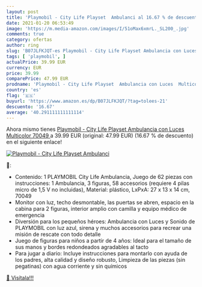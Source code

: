 ```yaml
---
layout: post
title: 'Playmobil - City Life Playset  Ambulanci al 16.67 % de descuento'
date: 2021-01-20 06:53:49
image: 'https://m.media-amazon.com/images/I/51oMax6xmrL._SL200_.jpg'
comments: true
category: ofertas
author: ring
slug: 'B07JLFKJQT-es Playmobil - City Life Playset Ambulancia con Luces...'
tags: [ 'playmobil', ]
actualPrice: 39.99 EUR
currency: EUR
price: 39.99
comparePrice: 47.99 EUR
prodname: 'Playmobil - City Life Playset  Ambulancia con Luces  Multicolor  70049 '
country: 'es'
flag: '🇪🇸'
buyurl: 'https://www.amazon.es/dp/B07JLFKJQT/?tag=tolees-21'
descuento: '16.67'
average: '40.291111111111114'
---
```


Ahora mismo tienes [Playmobil - City Life Playset  Ambulancia con Luces  Multicolor  70049 ](https://www.amazon.es/dp/B07JLFKJQT/?tag=tolees-21) a 39.99 EUR (original: 47.99 EUR) (16.67 %  de descuento) en el siguiente enlace!

[![Playmobil - City Life Playset  Ambulanci](https://m.media-amazon.com/images/I/51oMax6xmrL._SL200_.jpg)](https://www.amazon.es/dp/B07JLFKJQT/?tag=tolees-21)

🔎:

- Contenido: 1 PLAYMOBIL City Life Ambulancia, Juego de 62 piezas con instrucciones: 1 Ambulancia, 3 figuras, 58 accesorios (requiere 4 pilas micro de 1,5 V no incluidas), Material: plástico, LxPxA: 27 x 13 x 14 cm, 70049
- Monitor con luz, techo desmontable, las puertas se abren, espacio en la cabina para 2 figuras, interior amplio con camilla y equipo médico de emergencia
- Diversión para los pequeños héroes: Ambulancia con Luces y Sonido de PLAYMOBIL con luz azul, sirena y muchos accesorios para recrear una misión de rescate con todo detalle
- Juego de figuras para niños a partir de 4 años: Ideal para el tamaño de sus manos y bordes redondeados agradables al tacto
- Para jugar a diario: Incluye instrucciones para montarlo con ayuda de los padres, alta calidad y diseño robusto, Limpieza de las piezas (sin pegatinas) con agua corriente y sin químicos

[🛒 Visítala!!!](https://www.amazon.es/dp/B07JLFKJQT/?tag=tolees-21)
